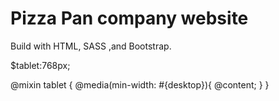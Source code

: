 # Pizza Pan  company website

Build with HTML, SASS ,and Bootstrap.

$tablet:768px;

@mixin tablet {
    @media(min-width: #{desktop}){
        @content; 
    }
}